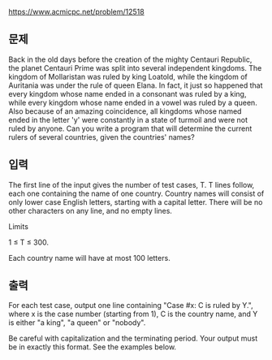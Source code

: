 https://www.acmicpc.net/problem/12518

## 문제
Back in the old days before the creation of the mighty Centauri Republic, the planet Centauri Prime was split into several independent kingdoms. The kingdom of Mollaristan was ruled by king Loatold, while the kingdom of Auritania was under the rule of queen Elana. In fact, it just so happened that every kingdom whose name ended in a consonant was ruled by a king, while every kingdom whose name ended in a vowel was ruled by a queen. Also because of an amazing coincidence, all kingdoms whose named ended in the letter 'y' were constantly in a state of turmoil and were not ruled by anyone. Can you write a program that will determine the current rulers of several countries, given the countries' names?

## 입력
The first line of the input gives the number of test cases, T.  T lines follow, each one containing the name of one country. Country names will consist of only lower case English letters, starting with a capital letter. There will be no other characters on any line, and no empty lines.

Limits

1 ≤ T ≤ 300.

Each country name will have at most 100 letters.

## 출력
For each test case, output one line containing "Case #x: C is ruled by Y.", where x is the case number (starting from 1), C is the country name, and Y is either "a king", "a queen" or "nobody".

Be careful with capitalization and the terminating period. Your output must be in exactly this format. See the examples below.
